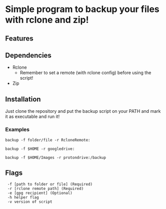 # Simple program to backup your files with rclone and zip!

## Features

## Dependencies
- Rclone
    - Remember to set a remote (with rclone config) before using the script!
- Zip

## Installation

Just clone the repository and put the backup script on your PATH and mark it as executable and run it!

### Examples

```
backup -f folder/file -r RcloneRemote:

backup -f $HOME -r googledrive:

backup -f $HOME/Images -r protondrive:/backup
```

## Flags

```
 -f [path to folder or file] (Required)
 -r [rclone remote path] (Required)
 -e [gpg recipient] (Optional)
 -h helper flag
 -v version of script
```